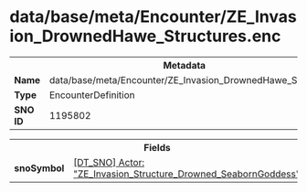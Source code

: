 <h1>data/base/meta/Encounter/ZE_Invasion_DrownedHawe_Structures.enc</h1><table><tr><th colspan="100%">Metadata</th></tr><tr><td><b>Name</b></td><td>data/base/meta/Encounter/ZE_Invasion_DrownedHawe_Structures.enc</td></tr><tr><td><b>Type</b></td><td>EncounterDefinition</td></tr><tr><td><b>SNO ID</b></td><td>1195802</td></tr></table>

<table><tr><th colspan="100%">Fields</th></tr><tr><td><b>snoSymbol</b></td><td><a href="..\Actor\ZE_Invasion_Structure_Drowned_SeabornGoddess.acr">[DT_SNO] Actor: "ZE_Invasion_Structure_Drowned_SeabornGoddess"</a></td></tr></table>

